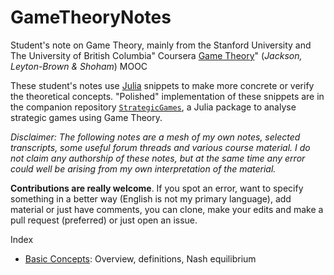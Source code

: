 # GameTheoryNotes
Student's note on Game Theory, mainly from the Stanford University and The University of British Columbia" Coursera [Game Theory](https://www.coursera.org/learn/game-theory-1)" (_Jackson, Leyton-Brown & Shoham_) MOOC 


These student's notes use [Julia](https://julialang.org) snippets to make more concrete or verify the theoretical concepts.
"Polished" implementation of these snippets are in the companion repository [`StrategicGames`](https://github.com/sylvaticus/StrategicGames.jl), a Julia package to analyse strategic games using Game Theory.

_Disclaimer: The following notes are a mesh of my own notes, selected transcripts, some useful forum threads and various course material. I do not claim any authorship of these notes, but at the same time any error could well be arising from my own interpretation of the material._

**Contributions are really welcome**. If you spot an error, want to specify something in a better way (English is not my primary language), add material or just have comments, you can clone, make your edits and make a pull request (preferred) or just open an issue.

Index
- [Basic Concepts](docs/01_basic_concepts.md): Overview, definitions, Nash equilibrium